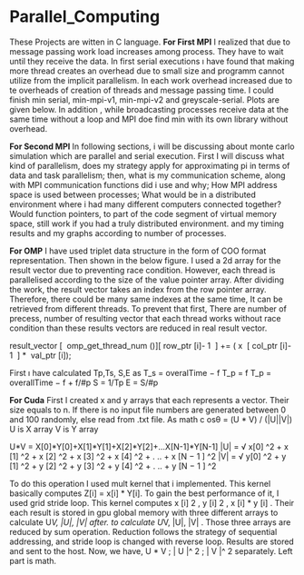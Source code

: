 # Parallel_Computing
These Projects are witten in C language.
**For First MPI**
I realized that due to message passing work load increases among process. They have to wait
until they receive the data. In first serial executions ı have found that making more thread
creates an overhead due to small size and programm cannot utilize from the implicit
parallelism. In each work overhead increased due to te overheads of creation of threads and
message passing time. I could finish min serial, min-mpi-v1, min-mpi-v2 and
greyscale-serial. Plots are given below. In addition , while broadcasting processes receive
data at the same time without a loop and MPI doe find min with its own library without
overhead.

**For Second MPI**
In following sections, i will be discussing about monte carlo simulation which are
parallel and serial execution. First I will discuss what kind of parallelism, does my
strategy apply for approximating pi in terms of data and task parallelism; then, what
is my communication scheme, along with MPI communication functions did i use
and why; How MPI address space is used between processes; What would be in a
distributed environment where i had many different computers connected together?
Would function pointers, to part of the code segment of virtual memory space, still
work if you had a truly distributed environment. and my timing results and my
graphs according to number of processes.

**For OMP**
I have used triplet data structure in the form of COO format representation.
Then shown in the below figure. I used a 2d array for the result vector due to
preventing race condition. However, each thread is parallelised according to the size
of the value pointer array. After dividing the work, the result vector takes an index
from the row pointer array. Therefore, there could be many same indexes at the
same time, It can be retrieved from different threads. To prevent that first, There are
number of precess, number of resulting vector that each thread works without race
condition than these results vectors are reduced in real result vector.

result_vector​ [ ​ omp_get_thread_num​ ()][​ row_ptr​ [i]-​ 1 ​ ] += (​ x ​ [ ​ col_ptr​ [i]-​ 1 ​ ] * ​ val_ptr​ [i]);

First ı have calculated Tp,Ts, S,E as
T_s = overalTime − f
T_p = f
T_p = overallTime − f + f/#p 
S = 1/Tp
E = S/#p

**For Cuda**
First I created x and y arrays that each represents a vector. Their size equals to n. If
there is no input file numbers are generated between 0 and 100 randomly, else read
from .txt file.
As math
c osθ = (U * V) / (|U||V|)
U is X array
V is Y array

U*V = X[0]*Y[0]+X[1]*Y[1]+X[2]*Y[2]+...X[N-1]*Y[N-1]
|U| = √ x[0] ^2 + x [1] ^2 + x [2] ^2 + x [3] ^2 + x [4] ^2 + . .. + x [N − 1 ] ^2
|V| = √ y[0] ^2 + y [1] ^2 + y [2] ^2 + y [3] ^2 + y [4] ^2 + . .. + y [N − 1 ] ^2


To do this operation I used mult kernel that i implemented. This kernel basically
computes Z[i] = x[i] * Y[i]. To gain the best performance of it, I used grid stride loop.
This kernel computes x [i] 2 , y [i] 2 , x [i] * y [i] . Their each result is stored in gpu global
memory with three different arrays to calculate U*V, |U|, |V| after. to calculate U*V,
|U|, |V| . Those three arrays are reduced by sum operation. Reduction follows the
strategy of sequential addressing, and stride loop is changed with reverse loop.
Results are stored and sent to the host. Now, we have, U * V ; | U |^ 2 ; | V |^ 2 separately.
Left part is math.

